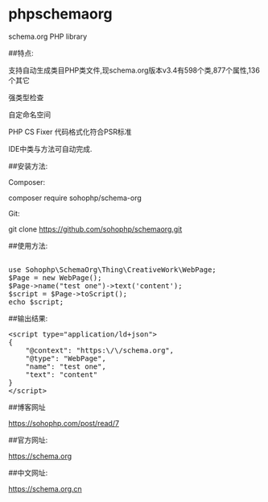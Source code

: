 # phpschemaorg

schema.org PHP library

##特点:

支持自动生成类目PHP类文件,现schema.org版本v3.4有598个类,877个属性,136个其它

强类型检查

自定命名空间

PHP CS Fixer 代码格式化符合PSR标准

IDE中类与方法可自动完成.

##安装方法:

Composer:

composer require sohophp/schema-org

Git:

git clone https://github.com/sohophp/schemaorg.git



##使用方法:

<pre> 
use Sohophp\SchemaOrg\Thing\CreativeWork\WebPage;
$Page = new WebPage();
$Page->name("test one")->text('content');
$script = $Page->toScript();
echo $script;
</pre>

##输出结果:

<pre>
&lt;script type=&quot;application/ld+json&quot;&gt;
{
    &quot;@context&quot;: &quot;https:\/\/schema.org&quot;,
    &quot;@type&quot;: &quot;WebPage&quot;,
    &quot;name&quot;: &quot;test one&quot;,
    &quot;text&quot;: &quot;content&quot;
}
&lt;/script&gt;
</pre>

##博客网址

https://sohophp.com/post/read/7

##官方网址:

https://schema.org

##中文网址:

https://schema.org.cn
